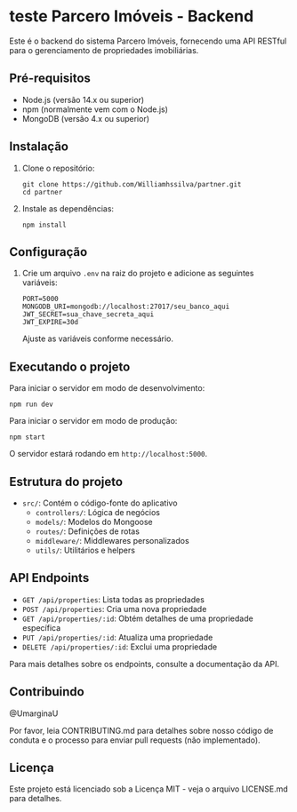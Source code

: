 # teste Parcero Imóveis - Backend

Este é o backend do sistema Parcero Imóveis, fornecendo uma API RESTful para o gerenciamento de propriedades imobiliárias.

## Pré-requisitos

- Node.js (versão 14.x ou superior)
- npm (normalmente vem com o Node.js)
- MongoDB (versão 4.x ou superior)

## Instalação

1. Clone o repositório:
   ```
   git clone https://github.com/Williamhssilva/partner.git
   cd partner
   ```

2. Instale as dependências:
   ```
   npm install
   ```

## Configuração

1. Crie um arquivo `.env` na raiz do projeto e adicione as seguintes variáveis:
   ```
   PORT=5000
   MONGODB_URI=mongodb://localhost:27017/seu_banco_aqui
   JWT_SECRET=sua_chave_secreta_aqui
   JWT_EXPIRE=30d
   ```
   Ajuste as variáveis conforme necessário.

## Executando o projeto

Para iniciar o servidor em modo de desenvolvimento:
```
npm run dev
```


Para iniciar o servidor em modo de produção:
```
npm start
```

O servidor estará rodando em `http://localhost:5000`.

## Estrutura do projeto

- `src/`: Contém o código-fonte do aplicativo
  - `controllers/`: Lógica de negócios
  - `models/`: Modelos do Mongoose
  - `routes/`: Definições de rotas
  - `middleware/`: Middlewares personalizados
  - `utils/`: Utilitários e helpers

## API Endpoints

- `GET /api/properties`: Lista todas as propriedades
- `POST /api/properties`: Cria uma nova propriedade
- `GET /api/properties/:id`: Obtém detalhes de uma propriedade específica
- `PUT /api/properties/:id`: Atualiza uma propriedade
- `DELETE /api/properties/:id`: Exclui uma propriedade

Para mais detalhes sobre os endpoints, consulte a documentação da API.

## Contribuindo
@UmarginaU

Por favor, leia CONTRIBUTING.md para detalhes sobre nosso código de conduta e o processo para enviar pull requests (não implementado).

## Licença

Este projeto está licenciado sob a Licença MIT - veja o arquivo LICENSE.md para detalhes.
